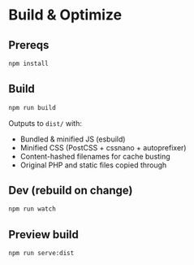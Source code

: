 # Build & Optimize

## Prereqs
```bash
npm install
```

## Build
```bash
npm run build
```

Outputs to `dist/` with:
- Bundled & minified JS (esbuild)
- Minified CSS (PostCSS + cssnano + autoprefixer)
- Content-hashed filenames for cache busting
- Original PHP and static files copied through

## Dev (rebuild on change)
```bash
npm run watch
```

## Preview build
```bash
npm run serve:dist
```

